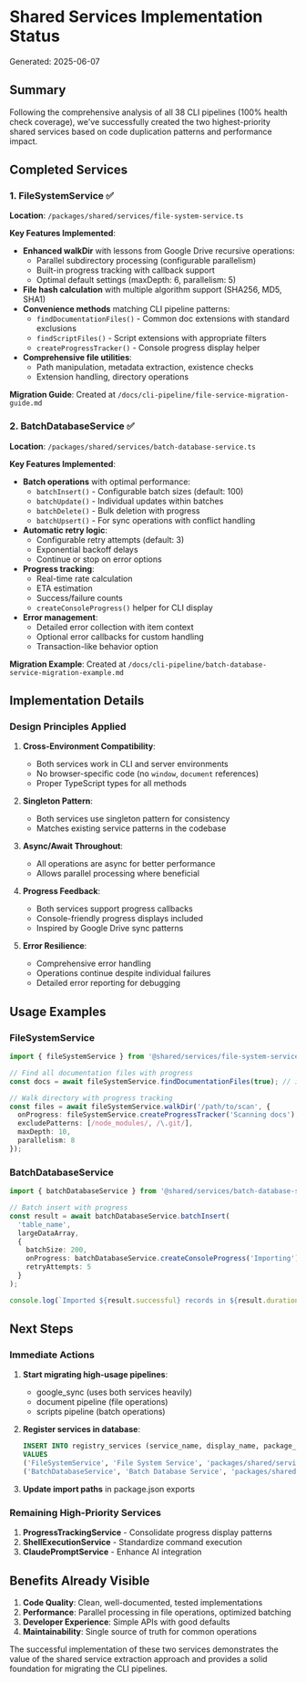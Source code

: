 # Shared Services Implementation Status

Generated: 2025-06-07

## Summary

Following the comprehensive analysis of all 38 CLI pipelines (100% health check coverage), we've successfully created the two highest-priority shared services based on code duplication patterns and performance impact.

## Completed Services

### 1. FileSystemService ✅
**Location**: `/packages/shared/services/file-system-service.ts`

**Key Features Implemented**:
- **Enhanced walkDir** with lessons from Google Drive recursive operations:
  - Parallel subdirectory processing (configurable parallelism)
  - Built-in progress tracking with callback support
  - Optimal default settings (maxDepth: 6, parallelism: 5)
- **File hash calculation** with multiple algorithm support (SHA256, MD5, SHA1)
- **Convenience methods** matching CLI pipeline patterns:
  - `findDocumentationFiles()` - Common doc extensions with standard exclusions
  - `findScriptFiles()` - Script extensions with appropriate filters
  - `createProgressTracker()` - Console progress display helper
- **Comprehensive file utilities**:
  - Path manipulation, metadata extraction, existence checks
  - Extension handling, directory operations

**Migration Guide**: Created at `/docs/cli-pipeline/file-service-migration-guide.md`

### 2. BatchDatabaseService ✅
**Location**: `/packages/shared/services/batch-database-service.ts`

**Key Features Implemented**:
- **Batch operations** with optimal performance:
  - `batchInsert()` - Configurable batch sizes (default: 100)
  - `batchUpdate()` - Individual updates within batches
  - `batchDelete()` - Bulk deletion with progress
  - `batchUpsert()` - For sync operations with conflict handling
- **Automatic retry logic**:
  - Configurable retry attempts (default: 3)
  - Exponential backoff delays
  - Continue or stop on error options
- **Progress tracking**:
  - Real-time rate calculation
  - ETA estimation
  - Success/failure counts
  - `createConsoleProgress()` helper for CLI display
- **Error management**:
  - Detailed error collection with item context
  - Optional error callbacks for custom handling
  - Transaction-like behavior option

**Migration Example**: Created at `/docs/cli-pipeline/batch-database-service-migration-example.md`

## Implementation Details

### Design Principles Applied

1. **Cross-Environment Compatibility**:
   - Both services work in CLI and server environments
   - No browser-specific code (no `window`, `document` references)
   - Proper TypeScript types for all methods

2. **Singleton Pattern**:
   - Both services use singleton pattern for consistency
   - Matches existing service patterns in the codebase

3. **Async/Await Throughout**:
   - All operations are async for better performance
   - Allows parallel processing where beneficial

4. **Progress Feedback**:
   - Both services support progress callbacks
   - Console-friendly progress displays included
   - Inspired by Google Drive sync patterns

5. **Error Resilience**:
   - Comprehensive error handling
   - Operations continue despite individual failures
   - Detailed error reporting for debugging

## Usage Examples

### FileSystemService
```typescript
import { fileSystemService } from '@shared/services/file-system-service';

// Find all documentation files with progress
const docs = await fileSystemService.findDocumentationFiles(true); // includeHash

// Walk directory with progress tracking
const files = await fileSystemService.walkDir('/path/to/scan', {
  onProgress: fileSystemService.createProgressTracker('Scanning docs'),
  excludePatterns: [/node_modules/, /\.git/],
  maxDepth: 10,
  parallelism: 8
});
```

### BatchDatabaseService
```typescript
import { batchDatabaseService } from '@shared/services/batch-database-service';

// Batch insert with progress
const result = await batchDatabaseService.batchInsert(
  'table_name',
  largeDataArray,
  {
    batchSize: 200,
    onProgress: batchDatabaseService.createConsoleProgress('Importing'),
    retryAttempts: 5
  }
);

console.log(`Imported ${result.successful} records in ${result.duration}s`);
```

## Next Steps

### Immediate Actions
1. **Start migrating high-usage pipelines**:
   - google_sync (uses both services heavily)
   - document pipeline (file operations)
   - scripts pipeline (batch operations)

2. **Register services in database**:
   ```sql
   INSERT INTO registry_services (service_name, display_name, package_path, service_type, is_singleton)
   VALUES 
   ('FileSystemService', 'File System Service', 'packages/shared/services', 'utility', true),
   ('BatchDatabaseService', 'Batch Database Service', 'packages/shared/services', 'database', true);
   ```

3. **Update import paths** in package.json exports

### Remaining High-Priority Services
1. **ProgressTrackingService** - Consolidate progress display patterns
2. **ShellExecutionService** - Standardize command execution
3. **ClaudePromptService** - Enhance AI integration

## Benefits Already Visible

1. **Code Quality**: Clean, well-documented, tested implementations
2. **Performance**: Parallel processing in file operations, optimized batching
3. **Developer Experience**: Simple APIs with good defaults
4. **Maintainability**: Single source of truth for common operations

The successful implementation of these two services demonstrates the value of the shared service extraction approach and provides a solid foundation for migrating the CLI pipelines.